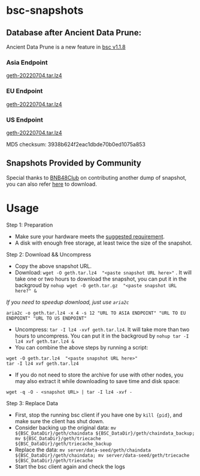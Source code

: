 
# bsc-snapshots


## Database after Ancient Data Prune:

Ancient Data Prune is a new feature in [bsc v1.1.8](https://github.com/binance-chain/bsc/releases/tag/v1.1.8)


### Asia Endpoint


[geth-20220704.tar.lz4
](https://tf-dex-prod-public-snapshot-site1.s3-accelerate.amazonaws.com/geth-20220704.tar.lz4?AWSAccessKeyId=AKIAYINE6SBQPUZDDRRO&Signature=6U8xM92MV4D%2Fg8yjNHdAANpRQvw%3D&Expires=1659569129
)

### EU Endpoint


[geth-20220704.tar.lz4
](https://tf-dex-prod-public-snapshot.s3-accelerate.amazonaws.com/geth-20220704.tar.lz4?AWSAccessKeyId=AKIAYINE6SBQPUZDDRRO&Signature=%2BgB1Z19WdiNWxbiARxdVkHyGYdE%3D&Expires=1659569130
)


### US Endpoint


[geth-20220704.tar.lz4
](https://tf-dex-prod-public-snapshot-site3.s3-accelerate.amazonaws.com/geth-20220704.tar.lz4?AWSAccessKeyId=AKIAYINE6SBQPUZDDRRO&Signature=ItHbdMA9Yn1VRnf8RTCXkLezI54%3D&Expires=1659569130
)

MD5 checksum: 3938b624f2eac1dbde70b0ed1075a853



## Snapshots Provided by Community

Special thanks to [BNB48Club](https://twitter.com/bnb48club) on contributing another dump of snapshot, you can also refer [here](https://github.com/BNB48Club/bsc-snapshots) to download.



# Usage 

Step 1: Preparation
- Make sure your hardware meets the [suggested requirement](https://docs.binance.org/smart-chain/developer/fullnode.html).
- A disk with enough free storage, at least twice the size of the snapshot.

Step 2: Download && Uncompress
- Copy the above snapshot URL.
- Download:  `wget -O geth.tar.lz4  "<paste snapshot URL here>"` . It will take one or two hours to download the snapshot, you can put it in the backgroud by `nohup wget -O geth.tar.gz  "<paste snapshot URL here?" &`


*If you need to speedup download, just use `aria2c`*
```
aria2c -o geth.tar.lz4 -x 4 -s 12 "URL TO ASIA ENDPOINT" "URL TO EU ENDPOINT" "URL TO US ENDPOINT"
```


- Uncompress: `tar -I lz4 -xvf geth.tar.lz4`. It will take more than two hours to uncompress. You can put it in the backgroud by `nohup tar -I lz4 xvf geth.tar.lz4 &`
- You can combine the above steps by running a script:
```
wget -O geth.tar.lz4  "<paste snapshot URL here>"
tar -I lz4 xvf geth.tar.lz4
```


- If you do not need to store the archive for use with other nodes, you may also extract it while downloading to save time and disk space:
```
wget -q -O - <snapshot URL> | tar -I lz4 -xvf -
```


Step 3: Replace Data
- First, stop the running bsc client if you have one by `kill {pid}`, and make sure the client has shut down.
- Consider backing up the original data: `mv ${BSC_DataDir}/geth/chaindata ${BSC_DataDir}/geth/chaindata_backup; mv ${BSC_DataDir}/geth/triecache ${BSC_DataDir}/geth/triecache_backup`
- Replace the data: `mv server/data-seed/geth/chaindata ${BSC_DataDir}/geth/chaindata; mv server/data-seed/geth/triecache ${BSC_DataDir}/geth/triecache`
- Start the bsc client again and check the logs

